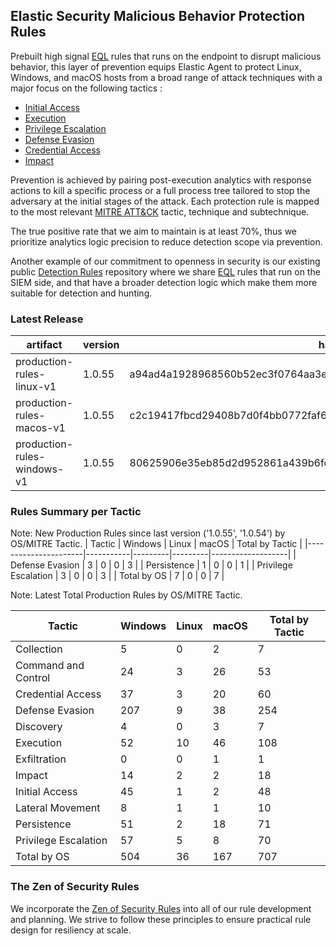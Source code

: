 ## Elastic Security Malicious Behavior Protection Rules

Prebuilt high signal [EQL](https://www.elastic.co/guide/en/elasticsearch/reference/current/eql.html) rules that runs on the endpoint to disrupt malicious behavior, this layer of prevention equips Elastic Agent to protect Linux, Windows, and macOS hosts from a broad range of attack techniques with a major focus on the following tactics :

- [Initial Access](https://attack.mitre.org/tactics/TA0001/)
- [Execution](https://attack.mitre.org/tactics/TA0002/)
- [Privilege Escalation](https://attack.mitre.org/tactics/TA0004/)
- [Defense Evasion](https://attack.mitre.org/tactics/TA0005/)
- [Credential Access](https://attack.mitre.org/tactics/TA0006/)
- [Impact](https://attack.mitre.org/tactics/TA0040/)

Prevention is achieved by pairing post-execution analytics with response actions to kill a specific process or a full process tree tailored to stop the adversary at the initial stages of the attack. Each protection rule is mapped to the most relevant [MITRE ATT&CK](https://attack.mitre.org/) tactic,  technique and subtechnique.

The true positive rate that we aim to maintain is at least 70%, thus we prioritize analytics logic precision to reduce detection scope via prevention.

Another example of our commitment to openness in security is our existing public [Detection Rules](https://github.com/elastic/detection-rules) repository where we share [EQL](https://www.elastic.co/guide/en/elasticsearch/reference/current/eql.html) rules that run on the SIEM side, and that have a broader detection logic which make them more suitable for detection and hunting.


### Latest Release

| artifact             | version        | hash            |
| -------------------- | -------------- | --------------- |
| production-rules-linux-v1 | 1.0.55 | a94ad4a1928968560b52ec3f0764aa3e4911c80ef1dfd9d3dc5e1a4d311ca708 |
| production-rules-macos-v1 | 1.0.55 | c2c19417fbcd29408b7d0f4bb0772faf63cf63d31f76e26bd09dc9213db67aab |
| production-rules-windows-v1 | 1.0.55 | 80625906e35eb85d2d952861a439b6fc2c16313b478710e552a1ac71128da59d |

### Rules Summary per Tactic

Note: New Production Rules since last version ('1.0.55', '1.0.54') by OS/MITRE Tactic.
| Tactic               |   Windows |   Linux |   macOS |   Total by Tactic |
|----------------------|-----------|---------|---------|-------------------|
| Defense Evasion      |         3 |       0 |       0 |                 3 |
| Persistence          |         1 |       0 |       0 |                 1 |
| Privilege Escalation |         3 |       0 |       0 |                 3 |
| Total by OS          |         7 |       0 |       0 |                 7 |

Note: Latest Total Production Rules by OS/MITRE Tactic.

| Tactic               |   Windows |   Linux |   macOS |   Total by Tactic |
|----------------------|-----------|---------|---------|-------------------|
| Collection           |         5 |       0 |       2 |                 7 |
| Command and Control  |        24 |       3 |      26 |                53 |
| Credential Access    |        37 |       3 |      20 |                60 |
| Defense Evasion      |       207 |       9 |      38 |               254 |
| Discovery            |         4 |       0 |       3 |                 7 |
| Execution            |        52 |      10 |      46 |               108 |
| Exfiltration         |         0 |       0 |       1 |                 1 |
| Impact               |        14 |       2 |       2 |                18 |
| Initial Access       |        45 |       1 |       2 |                48 |
| Lateral Movement     |         8 |       1 |       1 |                10 |
| Persistence          |        51 |       2 |      18 |                71 |
| Privilege Escalation |        57 |       5 |       8 |                70 |
| Total by OS          |       504 |      36 |     167 |               707 |


### The Zen of Security Rules

We incorporate the [Zen of Security Rules](https://zenofsecurity.io/rules) into all of our rule development and planning. We strive to follow these principles to ensure practical rule design for resiliency at scale. 

